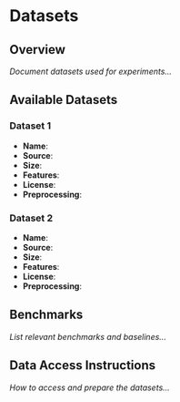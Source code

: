 # Datasets

## Overview

*Document datasets used for experiments...*

## Available Datasets

### Dataset 1
- **Name**: 
- **Source**: 
- **Size**: 
- **Features**: 
- **License**: 
- **Preprocessing**: 

### Dataset 2
- **Name**: 
- **Source**: 
- **Size**: 
- **Features**: 
- **License**: 
- **Preprocessing**: 

## Benchmarks

*List relevant benchmarks and baselines...*

## Data Access Instructions

*How to access and prepare the datasets...*